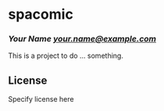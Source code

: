 # spacomic
### _Your Name <your.name@example.com>_

This is a project to do ... something.

## License

Specify license here

